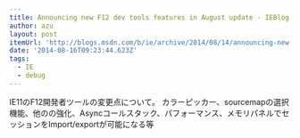 ```yaml
---
title: Announcing new F12 dev tools features in August update - IEBlog - Site Home - MSDN Blogs
author: azu
layout: post
itemUrl: 'http://blogs.msdn.com/b/ie/archive/2014/08/14/announcing-new-f12-dev-tools-features-in-august-update.aspx'
date: '2014-08-16T09:23:44.623Z'
tags:
  - IE
  - debug
---
```

IE11のF12開発者ツールの変更点について。
カラーピッカー、sourcemapの選択機能、他のの強化、Asyncコールスタック、パフォーマンス、メモリパネルでセッションをImport/exportが可能になる等
